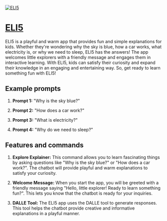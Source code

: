 [![ELI5](https://files.oaiusercontent.com/file-xpjxe62rFznwQLyZFwKHYH9i?se=2123-10-17T17%3A17%3A23Z&sp=r&sv=2021-08-06&sr=b&rscc=max-age%3D31536000%2C%20immutable&rscd=attachment%3B%20filename%3D99920a70-2ebd-44c5-bc4c-f97a8d93e0d9.png&sig=AhrkoxgnlkjYWnQtYh5uiGMz83PIY5G5dZXmajmWBgs%3D)](https://chat.openai.com/g/g-AIQ6xTJ26-eli5)

# [ELI5](https://chat.openai.com/g/g-AIQ6xTJ26-eli5)

ELI5 is a playful and warm app that provides fun and simple explanations for kids. Whether they're wondering why the sky is blue, how a car works, what electricity is, or why we need to sleep, ELI5 has the answers! The app welcomes little explorers with a friendly message and engages them in interactive learning. With ELI5, kids can satisfy their curiosity and expand their knowledge in an engaging and entertaining way. So, get ready to learn something fun with ELI5!

## Example prompts

1. **Prompt 1:** "Why is the sky blue?"

2. **Prompt 2:** "How does a car work?"

3. **Prompt 3:** "What is electricity?"

4. **Prompt 4:** "Why do we need to sleep?"

## Features and commands

1. **Explore Explainer:** This command allows you to learn fascinating things by asking questions like "Why is the sky blue?" or "How does a car work?". The chatbot will provide playful and warm explanations to satisfy your curiosity.

2. **Welcome Message:** When you start the app, you will be greeted with a friendly message saying "Hello, little explorer! Ready to learn something fun?". This lets you know that the chatbot is ready for your inquiries.

3. **DALLE Tool:** The ELI5 app uses the DALLE tool to generate responses. This tool helps the chatbot provide creative and informative explanations in a playful manner.